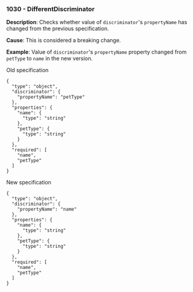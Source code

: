 ### 1030 - DifferentDiscriminator

**Description**: Checks whether value of `discriminator`'s `propertyName` has changed from the previous specification.

**Cause**: This is considered a breaking change.

**Example**: Value of `discriminator`'s `propertyName` property changed from `petType` to `name` in the new version.

Old specification
```json5
{
  "type": "object",
  "discriminator": {
    "propertyName": "petType"
  },
  "properties": {
    "name": {
      "type": "string"
    },
    "petType": {
      "type": "string"
    }
  },
  "required": [
    "name",
    "petType"
  ]
}
```

New specification
```json5
{
  "type": "object",
  "discriminator": {
    "propertyName": "name"
  },
  "properties": {
    "name": {
      "type": "string"
    },
    "petType": {
      "type": "string"
    }
  },
  "required": [
    "name",
    "petType"
  ]
}
```

